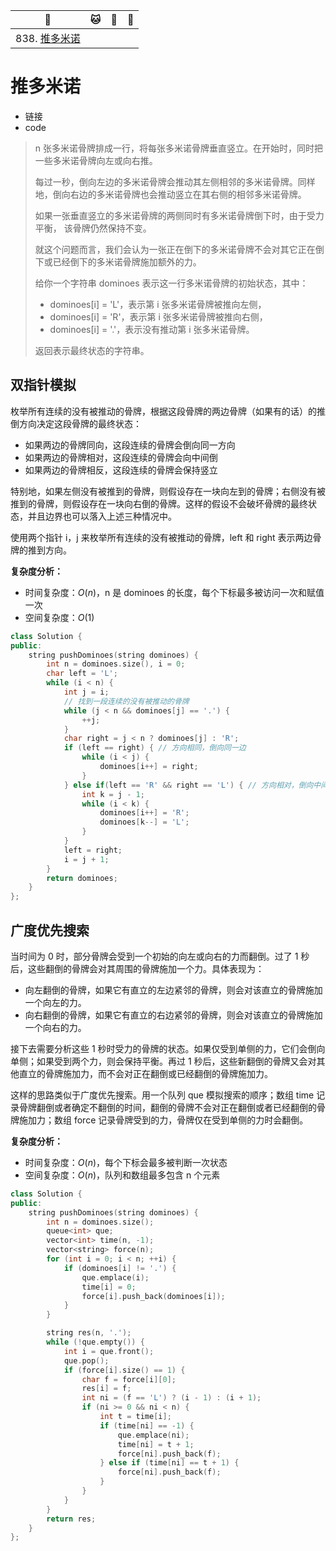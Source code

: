| :tiger:                    | :cat: | :dog: | :dragon: |
| -------------------------- | ----- | ----- | -------- |
| 838. [推多米诺](#推多米诺) |       |       |          |



# 推多米诺

- 链接
- code

> n 张多米诺骨牌排成一行，将每张多米诺骨牌垂直竖立。在开始时，同时把一些多米诺骨牌向左或向右推。
>
> 每过一秒，倒向左边的多米诺骨牌会推动其左侧相邻的多米诺骨牌。同样地，倒向右边的多米诺骨牌也会推动竖立在其右侧的相邻多米诺骨牌。
>
> 如果一张垂直竖立的多米诺骨牌的两侧同时有多米诺骨牌倒下时，由于受力平衡， 该骨牌仍然保持不变。
>
> 就这个问题而言，我们会认为一张正在倒下的多米诺骨牌不会对其它正在倒下或已经倒下的多米诺骨牌施加额外的力。
>
> 给你一个字符串 dominoes 表示这一行多米诺骨牌的初始状态，其中：
>
> - dominoes[i] = 'L'，表示第 i 张多米诺骨牌被推向左侧，
> - dominoes[i] = 'R'，表示第 i 张多米诺骨牌被推向右侧，
> - dominoes[i] = '.'，表示没有推动第 i 张多米诺骨牌。
>
> 返回表示最终状态的字符串。

## 双指针模拟

枚举所有连续的没有被推动的骨牌，根据这段骨牌的两边骨牌（如果有的话）的推倒方向决定这段骨牌的最终状态：

- 如果两边的骨牌同向，这段连续的骨牌会倒向同一方向
- 如果两边的骨牌相对，这段连续的骨牌会向中间倒
- 如果两边的骨牌相反，这段连续的骨牌会保持竖立

特别地，如果左侧没有被推到的骨牌，则假设存在一块向左到的骨牌；右侧没有被推到的骨牌，则假设存在一块向右倒的骨牌。这样的假设不会破坏骨牌的最终状态，并且边界也可以落入上述三种情况中。

使用两个指针 i，j 来枚举所有连续的没有被推动的骨牌，left 和 right 表示两边骨牌的推到方向。

**复杂度分析：**

- 时间复杂度：$O(n)$，n 是 dominoes 的长度，每个下标最多被访问一次和赋值一次
- 空间复杂度：$O(1)$

```c++
class Solution {
public:
    string pushDominoes(string dominoes) {
        int n = dominoes.size(), i = 0;
        char left = 'L';
        while (i < n) {
            int j = i;
            // 找到一段连续的没有被推动的骨牌
            while (j < n && dominoes[j] == '.') {
                ++j;
            }
            char right = j < n ? dominoes[j] : 'R';
            if (left == right) { // 方向相同，倒向同一边
                while (i < j) {
                    dominoes[i++] = right;
                }
            } else if(left == 'R' && right == 'L') { // 方向相对，倒向中间
                int k = j - 1;
                while (i < k) {
                    dominoes[i++] = 'R';
                    dominoes[k--] = 'L';
                }
            }
            left = right;
            i = j + 1;
        }
        return dominoes;
    }
};
```

## 广度优先搜索

当时间为 0 时，部分骨牌会受到一个初始的向左或向右的力而翻倒。过了 1 秒后，这些翻倒的骨牌会对其周围的骨牌施加一个力。具体表现为：

- 向左翻倒的骨牌，如果它有直立的左边紧邻的骨牌，则会对该直立的骨牌施加一个向左的力。
- 向右翻倒的骨牌，如果它有直立的右边紧邻的骨牌，则会对该直立的骨牌施加一个向右的力。

接下去需要分析这些 1 秒时受力的骨牌的状态。如果仅受到单侧的力，它们会倒向单侧；如果受到两个力，则会保持平衡。再过 1 秒后，这些新翻倒的骨牌又会对其他直立的骨牌施加力，而不会对正在翻倒或已经翻倒的骨牌施加力。

这样的思路类似于广度优先搜索。用一个队列 que 模拟搜索的顺序；数组 time 记录骨牌翻倒或者确定不翻倒的时间，翻倒的骨牌不会对正在翻倒或者已经翻倒的骨牌施加力；数组 force 记录骨牌受到的力，骨牌仅在受到单侧的力时会翻倒。

**复杂度分析：**

- 时间复杂度：$O(n)$，每个下标会最多被判断一次状态
- 空间复杂度：$O(n)$，队列和数组最多包含 n 个元素

```c++
class Solution {
public:
    string pushDominoes(string dominoes) {
        int n = dominoes.size();
        queue<int> que;
        vector<int> time(n, -1);
        vector<string> force(n);
        for (int i = 0; i < n; ++i) {
            if (dominoes[i] != '.') {
                que.emplace(i);
                time[i] = 0;
                force[i].push_back(dominoes[i]);
            }
        }

        string res(n, '.');
        while (!que.empty()) {
            int i = que.front();
            que.pop();
            if (force[i].size() == 1) {
                char f = force[i][0];
                res[i] = f;
                int ni = (f == 'L') ? (i - 1) : (i + 1);
                if (ni >= 0 && ni < n) {
                    int t = time[i];
                    if (time[ni] == -1) {
                        que.emplace(ni);
                        time[ni] = t + 1;
                        force[ni].push_back(f);
                    } else if (time[ni] == t + 1) {
                        force[ni].push_back(f);
                    }
                }
            }
        }
        return res;
    }
};
```

